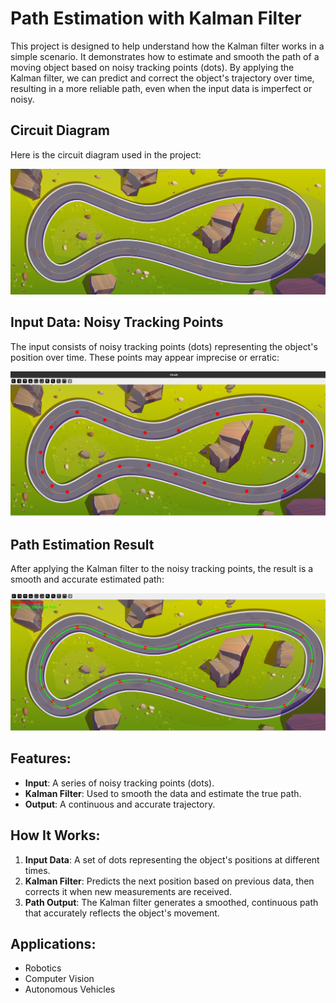 # Path Estimation with Kalman Filter

This project is designed to help understand how the Kalman filter works in a simple scenario. It demonstrates how to estimate and smooth the path of a moving object based on noisy tracking points (dots). By applying the Kalman filter, we can predict and correct the object's trajectory over time, resulting in a more reliable path, even when the input data is imperfect or noisy.

## Circuit Diagram

Here is the circuit diagram used in the project:

![Circuit Diagram](circuit.jpg)

## Input Data: Noisy Tracking Points

The input consists of noisy tracking points (dots) representing the object's position over time. These points may appear imprecise or erratic:

![Noisy Tracking Points](result/circuit_initilize_posistion.png)

## Path Estimation Result

After applying the Kalman filter to the noisy tracking points, the result is a smooth and accurate estimated path:

![Kalman Filter Path Estimation](result/KF_Estimation.png)

## Features:

- **Input**: A series of noisy tracking points (dots).
- **Kalman Filter**: Used to smooth the data and estimate the true path.
- **Output**: A continuous and accurate trajectory.

## How It Works:

1. **Input Data**: A set of dots representing the object's positions at different times.
2. **Kalman Filter**: Predicts the next position based on previous data, then corrects it when new measurements are received.
3. **Path Output**: The Kalman filter generates a smoothed, continuous path that accurately reflects the object's movement.

## Applications:

- Robotics
- Computer Vision
- Autonomous Vehicles
